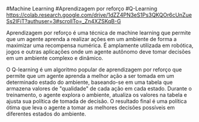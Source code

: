 #Machine Learning
#Aprendizagem por reforço
#Q-Learning
https://colab.research.google.com/drive/1dZZ4PN3eS1Ps3QKQOr6cUnZueSs2IFiT?authuser=3#scrollTo=_Zn4XZSKqB-G



Aprendizagem por reforço é uma técnica de machine learning que permite que um agente aprenda a realizar ações em um ambiente de forma a maximizar uma recompensa numérica. É amplamente utilizada em robótica, jogos e outras aplicações onde um agente autônomo deve tomar decisões em um ambiente complexo e dinâmico.


O Q-learning é um algoritmo popular de aprendizagem por reforço que permite que um agente aprenda a melhor ação a ser tomada em um determinado estado do ambiente, baseando-se em uma tabela que armazena valores de "qualidade" de cada ação em cada estado. Durante o treinamento, o agente explora o ambiente, atualiza os valores na tabela e ajusta sua política de tomada de decisão. O resultado final é uma política ótima que leva o agente a tomar as melhores decisões possíveis em diferentes estados do ambiente. 


